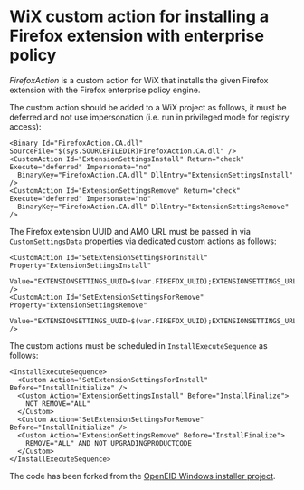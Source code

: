 # WiX custom action for installing a Firefox extension with enterprise policy

*FirefoxAction* is a custom action for WiX that installs the given Firefox
extension with the Firefox enterprise policy engine.

The custom action should be added to a WiX project as follows, it must be deferred
and not use impersonation (i.e. run in privileged mode for registry access):

    <Binary Id="FirefoxAction.CA.dll" SourceFile="$(sys.SOURCEFILEDIR)FirefoxAction.CA.dll" />
    <CustomAction Id="ExtensionSettingsInstall" Return="check" Execute="deferred" Impersonate="no"
      BinaryKey="FirefoxAction.CA.dll" DllEntry="ExtensionSettingsInstall" />
    <CustomAction Id="ExtensionSettingsRemove" Return="check" Execute="deferred" Impersonate="no"
      BinaryKey="FirefoxAction.CA.dll" DllEntry="ExtensionSettingsRemove" />

The Firefox extension UUID and AMO URL must be passed in via `CustomSettingsData` properties via
dedicated custom actions as follows:

    <CustomAction Id="SetExtensionSettingsForInstall" Property="ExtensionSettingsInstall"
      Value="EXTENSIONSETTINGS_UUID=$(var.FIREFOX_UUID);EXTENSIONSETTINGS_URL=$(var.FIREFOX_URL)" />
    <CustomAction Id="SetExtensionSettingsForRemove" Property="ExtensionSettingsRemove"
      Value="EXTENSIONSETTINGS_UUID=$(var.FIREFOX_UUID);EXTENSIONSETTINGS_URL=$(var.FIREFOX_URL)" />

The custom actions must be scheduled in `InstallExecuteSequence` as follows: 

    <InstallExecuteSequence>
      <Custom Action="SetExtensionSettingsForInstall" Before="InstallInitialize" />
      <Custom Action="ExtensionSettingsInstall" Before="InstallFinalize">
        NOT REMOVE="ALL"
      </Custom>
      <Custom Action="SetExtensionSettingsForRemove" Before="InstallInitialize" />
      <Custom Action="ExtensionSettingsRemove" Before="InstallFinalize">
        REMOVE="ALL" AND NOT UPGRADINGPRODUCTCODE
      </Custom>
    </InstallExecuteSequence>

The code has been forked from the [OpenEID Windows installer project](https://github.com/open-eid/windows-installer/blob/master/FirefoxActionWix/).
